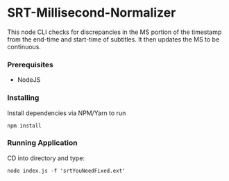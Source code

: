# SRT-Millisecond-Normalizer

This node CLI checks for discrepancies in the MS portion of the timestamp from the end-time and start-time of subtitles. It then updates the MS to be continuous.

### Prerequisites

- NodeJS

### Installing

Install dependencies via NPM/Yarn to run

```
npm install
```

### Running Application

CD into directory and type:

```
node index.js -f 'srtYouNeedFixed.ext'
```
